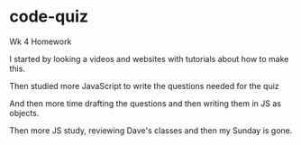 # code-quiz
Wk 4 Homework

I started by looking a videos and websites with tutorials about how to make this.

Then studied more JavaScript to write the questions needed for the quiz

And then more time drafting the questions and then writing them in JS as objects.

Then more JS study, reviewing Dave's classes and then my Sunday is gone.
